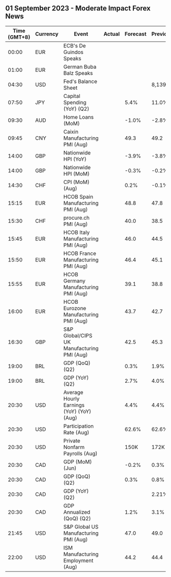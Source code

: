 ## 01 September 2023 - Moderate Impact Forex News

| Time (GMT+8) | Currency | Event | Actual | Forecast | Previous |
|------|----------|-------|--------|----------|----------|
| 00:00 | EUR | ECB's De Guindos Speaks |  |  |  |
| 01:00 | EUR | German Buba Balz Speaks |  |  |  |
| 04:30 | USD | Fed's Balance Sheet |  |  | 8,139B |
| 07:50 | JPY | Capital Spending (YoY) (Q2) |  | 5.4% | 11.0% |
| 09:30 | AUD | Home Loans (MoM) |  | -1.0% | -2.8% |
| 09:45 | CNY | Caixin Manufacturing PMI (Aug) |  | 49.3 | 49.2 |
| 14:00 | GBP | Nationwide HPI (YoY) |  | -3.9% | -3.8% |
| 14:00 | GBP | Nationwide HPI (MoM) |  | -0.3% | -0.2% |
| 14:30 | CHF | CPI (MoM) (Aug) |  | 0.2% | -0.1% |
| 15:15 | EUR | HCOB Spain Manufacturing PMI (Aug) |  | 48.8 | 47.8 |
| 15:30 | CHF | procure.ch PMI (Aug) |  | 40.0 | 38.5 |
| 15:45 | EUR | HCOB Italy Manufacturing PMI (Aug) |  | 46.0 | 44.5 |
| 15:50 | EUR | HCOB France Manufacturing PMI (Aug) |  | 46.4 | 45.1 |
| 15:55 | EUR | HCOB Germany Manufacturing PMI (Aug) |  | 39.1 | 38.8 |
| 16:00 | EUR | HCOB Eurozone Manufacturing PMI (Aug) |  | 43.7 | 42.7 |
| 16:30 | GBP | S&P Global/CIPS UK Manufacturing PMI (Aug) |  | 42.5 | 45.3 |
| 19:00 | BRL | GDP (QoQ) (Q2) |  | 0.3% | 1.9% |
| 19:00 | BRL | GDP (YoY) (Q2) |  | 2.7% | 4.0% |
| 20:30 | USD | Average Hourly Earnings (YoY) (YoY) (Aug) |  | 4.4% | 4.4% |
| 20:30 | USD | Participation Rate (Aug) |  | 62.6% | 62.6% |
| 20:30 | USD | Private Nonfarm Payrolls (Aug) |  | 150K | 172K |
| 20:30 | CAD | GDP (MoM) (Jun) |  | -0.2% | 0.3% |
| 20:30 | CAD | GDP (QoQ) (Q2) |  | 0.3% | 0.8% |
| 20:30 | CAD | GDP (YoY) (Q2) |  |  | 2.21% |
| 20:30 | CAD | GDP Annualized (QoQ) (Q2) |  | 1.2% | 3.1% |
| 21:45 | USD | S&P Global US Manufacturing PMI (Aug) |  | 47.0 | 49.0 |
| 22:00 | USD | ISM Manufacturing Employment (Aug) |  | 44.2 | 44.4 |
